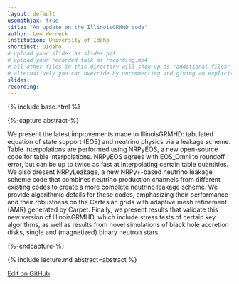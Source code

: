 ```yaml
---
layout: default
usemathjax: true
title: "An update on the IllinoisGRMHD code"
author: Leo Werneck
institution: University of Idaho
shortinst: UIdaho
# upload your slides as slides.pdf
# upload your recorded talk as recording.mp4
# all other files in this directory will show up as "additional files"
# alternatively you can override by uncommenting and giving an explicit URL:
slides: 
recording: 
---
```

{% include base.html %}

{%-capture abstract-%}

We present the latest improvements made to IllinoisGRMHD: tabulated equation of state support (EOS) and neutrino physics via a leakage scheme. Table interpolations are performed using NRPyEOS, a new open-source code for table interpolations. NRPyEOS agrees with EOS_Omni to roundoff error, but can be up to twice as fast at interpolating certain table quantities. We also present NRPyLeakage, a new NRPy+-based neutrino leakage scheme code that combines neutrino production channels from different existing codes to create a more complete neutrino leakage scheme. We provide algorithmic details for these codes, emphasizing their performance and their robustness on the Cartesian grids with adaptive mesh refinement (AMR) generated by Carpet. Finally, we present results that validate this new version of IllinoisGRMHD, which include stress tests of certain key algorithms, as well as results from novel simulations of black hole accretion disks, single and (magnetized) binary neutron stars.

{%-endcapture-%}

<div class="col-xs-12" markdown="1">
{% include lecture.md abstract=abstract %}

[Edit on GitHub](https://github.com/EinsteinToolkit/et2021uiuc/edit/master/{{page.path}})
</div>
